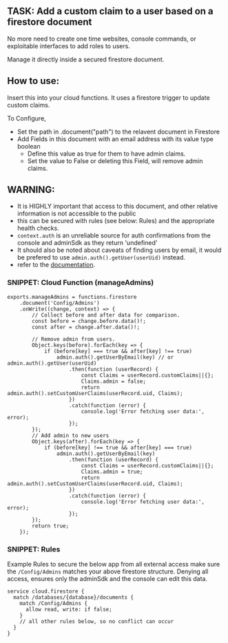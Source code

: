 ## TASK: Add a custom claim to a user based on a firestore document
No more need to create one time websites, console commands, or exploitable interfaces to add roles to users.

Manage it directly inside a secured firestore document.

## How to use:
Insert this into your cloud functions. It uses a firestore trigger to update custom claims.

To Configure, 
- Set the path in .document("path") to the relavent document in Firestore
- Add Fields in this document with an email address with its value type boolean
  - Define this value as true for them to have admin claims.
  - Set the value to False or deleting this Field, will remove admin claims.



## WARNING: 
 - It is HIGHLY important that access to this document, and other relative information is not accessible to the public
 - this can be secured with rules (see below: Rules) and the appropriate health checks.
 - `context.auth` is an unreliable source for auth confirmations from the console and adminSdk as they return 'undefined'
 - It should also be noted about caveats of finding users by email, it would be prefered to use `admin.auth().getUser(userUid)` instead.
 - refer to the [documentation](https://firebase.google.com/docs/auth/admin/manage-users#retrieve_user_data).


### SNIPPET: Cloud Function (manageAdmins)
```// TypeScript
exports.manageAdmins = functions.firestore
    .document('Config/Admins')
    .onWrite((change, context) => {
        // Collect before and after data for comparison.
        const before = change.before.data()!;
        const after = change.after.data()!;
        
        // Remove admin from users.
        Object.keys(before).forEach(key => {
            if (before[key] === true && after[key] !== true)
                admin.auth().getUserByEmail(key) // or admin.auth().getUser(userUid)
                    .then(function (userRecord) {
                        const Claims = userRecord.customClaims||{};
                        Claims.admin = false;
                        return admin.auth().setCustomUserClaims(userRecord.uid, Claims);
                    })
                    .catch(function (error) {
                        console.log('Error fetching user data:', error);
                    });
        });
        // Add admin to new users
        Object.keys(after).forEach(key => {
            if (before[key] !== true && after[key] === true)
                admin.auth().getUserByEmail(key)
                    .then(function (userRecord) {
                        const Claims = userRecord.customClaims||{};
                        Claims.admin = true;
                        return admin.auth().setCustomUserClaims(userRecord.uid, Claims);
                    })
                    .catch(function (error) {
                        console.log('Error fetching user data:', error);
                    });
        });
        return true;
    });
```

### SNIPPET: Rules
Example Rules to secure the below app from all external access
make sure the `/Config/Admins` matches your above firestore structure.
Denying all access, ensures only the adminSdk and the console can edit this data.
```
service cloud.firestore {
  match /databases/{database}/documents {
    match /Config/Admins {
      allow read, write: if false;
    }
    // all other rules below, so no conflict can occur
  }
}
```
